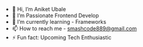 - 👋 Hi, I’m Aniket Ubale
- 👀 I’m Passionate Frontend Develop
- 🌱 I’m currently learning - Frameworks
- 📫 How to reach me - smashcode889@gmail.com
- ⚡ Fun fact: Upcoming Tech Enthusiastic

<!---
aniketget/aniketget is a ✨ special ✨ repository because its `README.md` (this file) appears on your GitHub profile.
You can click the Preview link to take a look at your changes.
--->
